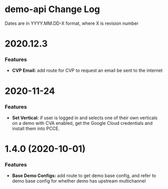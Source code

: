 # demo-api Change Log

Dates are in YYYY.MM.DD-X format, where X is revision number

# 2020.12.3

### Features

* **CVP Email:** add route for CVP to request an email be sent to the internet


# 2020-11-24

### Features

* **Set Vertical:** if user is logged in and selects one of their own verticals
on a demo with CVA enabled, get the Google Cloud credentials and install them
into PCCE.


# 1.4.0 (2020-10-01)

### Features

* **Base Demo Configs:** add route to get demo base config, and refer to demo base config for whether demo has upstream multichannel